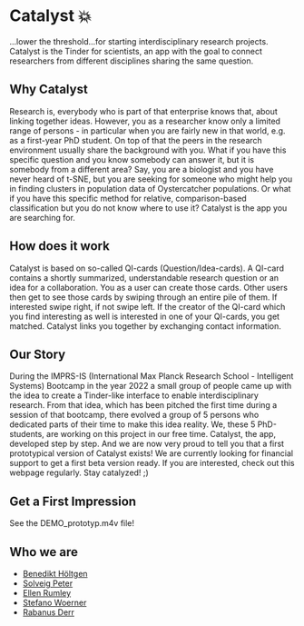 # Catalyst 💥
...lower the threshold...for starting interdisciplinary research projects. Catalyst is the Tinder for scientists, an app with the goal to connect researchers from different disciplines sharing the same question. 

## Why Catalyst
Research is, everybody who is part of that enterprise knows that, about linking together ideas. However, you as a researcher know only a limited range of persons - in particular when you are fairly new in that world, e.g. as a first-year PhD student. On top of that the peers in the research environment usually share the background with you. What if you have this specific question and you know somebody can answer it, but it is somebody from a different area? Say, you are a biologist and you have never heard of t-SNE, but you are seeking for someone who might help you in finding clusters in population data of Oystercatcher populations. Or what if you have this specific method for relative, comparison-based classification but you do not know where to use it? Catalyst is the app you are searching for.

## How does it work
Catalyst is based on so-called QI-cards (Question/Idea-cards). A QI-card contains a shortly summarized, understandable research question or an idea for a collaboration. You as a user can create those cards. Other users then get to see those cards by swiping through an entire pile of them. If interested swipe right, if not swipe left. If the creator of the QI-card which you find interesting as well is interested in one of your QI-cards, you get matched. Catalyst links you together by exchanging contact information.

## Our Story
During the IMPRS-IS (International Max Planck Research School - Intelligent Systems) Bootcamp in the year 2022 a small group of people came up with the idea to create a Tinder-like interface to enable interdisciplinary research. From that idea, which has been pitched the first time during a session of that bootcamp, there evolved a group of 5 persons who dedicated parts of their time to make this idea reality. We, these 5 PhD-students, are working on this project in our free time. Catalyst, the app, developed step by step. And we are now very proud to tell you that a first prototypical version of Catalyst exists! We are currently looking for financial support to get a first beta version ready. If you are interested, check out this webpage regularly. Stay catalyzed! ;)

## Get a First Impression
See the DEMO_prototyp.m4v file!

## Who we are
 - [Benedikt Höltgen](https://fm.ls/ben)
 - [Solveig Peter](http://www.tml.cs.uni-tuebingen.de/team/klepper/index.php)
 - [Ellen Rumley](https://is.mpg.de/person/rumley)
 - [Stefano Woerner](https://www.mlmia-unitue.de/authors/stefano-woerner/)
 - [Rabanus Derr](https://fm.ls/rabanus-derr)
